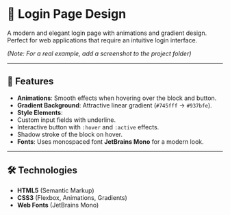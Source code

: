 # 🌟 Login Page Design

A modern and elegant login page with animations and gradient design. Perfect for web applications that require an intuitive login interface.

*(Note: For a real example, add a screenshot to the project folder)*

---

## 🚀 Features
- **Animations**: Smooth effects when hovering over the block and button.
- **Gradient Background**: Attractive linear gradient (`#745fff` → `#937bfe`).
- **Style Elements**:
- Custom input fields with underline.
- Interactive button with `:hover` and `:active` effects.
- Shadow stroke of the block on hover.
- **Fonts**: Uses monospaced font **JetBrains Mono** for a modern look.

---

## 🛠 Technologies
- **HTML5** (Semantic Markup)
- **CSS3** (Flexbox, Animations, Gradients)
- **Web Fonts** (JetBrains Mono)
